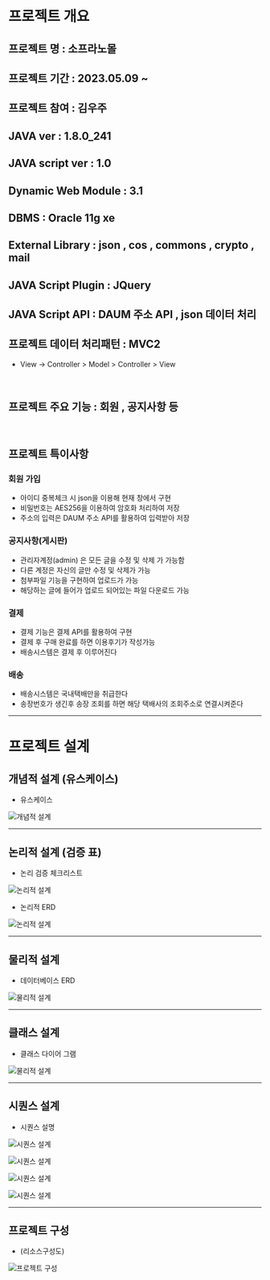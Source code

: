# 프로젝트 개요
## 프로젝트 명 : 소프라노몰
## 프로젝트 기간 : 2023.05.09 ~
## 프로젝트 참여  : 김우주
## JAVA ver : 1.8.0_241
## JAVA script ver : 1.0
## Dynamic Web Module : 3.1
## DBMS : Oracle 11g xe
## External Library : json , cos , commons , crypto , mail
## JAVA Script Plugin : JQuery
## JAVA Script API : DAUM 주소 API , json 데이터 처리
## 프로젝트 데이터 처리패턴 : MVC2
- View -> Controller > Model > Controller > View

<br>

## 프로젝트 주요 기능 : 회원 , 공지사항 등

<br>

## 프로젝트 특이사항
### 회원 가입
- 아이디 중복체크 시 json을 이용해 현재 창에서 구현
- 비밀번호는 AES256을 이용하여 암호화 처리하여 저장
- 주소의 입력은 DAUM 주소 API를 활용하여 입력받아 저장

### 공지사항(게시판)
- 관리자계정(admin) 은 모든 글을 수정 및 삭제 가 가능함
- 다른 계정은 자신의 글만 수정 및 삭제가 가능
- 첨부파일 기능을 구현하여 업로드가 가능
- 해당하는 글에 들어가 업로드 되어있는 파일 다운로드 가능

### 결제
- 결제 기능은 결제 API를 활용하여 구현
- 결제 후 구매 완료를 하면 이용후기가 작성가능
- 배송시스템은 결제 후 이루어진다

### 배송
- 배송시스템은 국내택배만을 취급한다
- 송장번호가 생긴후 송장 조회를 하면 해당 택배사의 조회주소로 연결시켜준다

---

# 프로젝트 설계
## 개념적 설계 (유스케이스)
- 유스케이스

![개념적 설계](./readmeimg/usecase.PNG "유즈케이스")

---
## 논리적 설계 (검증 표)
- 논리 검증 체크리스트

![논리적 설계](./readmeimg/logiccheck.PNG "논리검증 체크리스트")

- 논리적 ERD

![논리적 설계](./readmeimg/logicERD.PNG "논리적 ERD")


---
## 물리적 설계
- 데이터베이스 ERD

![물리적 설계](./readmeimg/dataBaseERD.PNG "데이터베이스 ERD")

---
## 클래스 설계
- 클래스 다이어 그램

![물리적 설계](./readmeimg/classDiagram.PNG "데이터베이스 ERD")

---
## 시퀀스 설계
- 시퀀스 설명

![시퀀스 설계](./readmeimg/jungboERD1.PNG "시퀀스 설명")

![시퀀스 설계](./readmeimg/jungboERD2.PNG "시퀀스 설명")

![시퀀스 설계](./readmeimg/jungboERD3.PNG "시퀀스 설명")

![시퀀스 설계](./readmeimg/jungboERD4.PNG "시퀀스 설명")

---
## 프로젝트 구성
- (리소스구성도)

![프로젝트 구성](./readmeimg/resource.PNG "리소스 구성도")